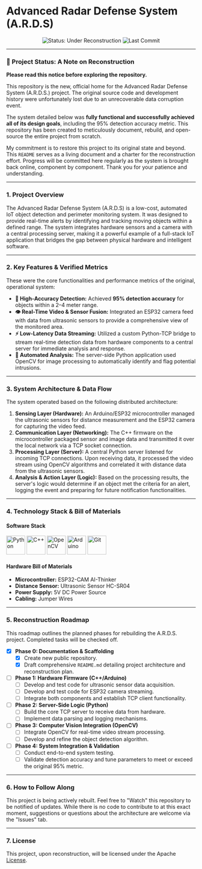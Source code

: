 # Advanced Radar Defense System (A.R.D.S)

<p align="center">
  <img src="https://img.shields.io/badge/Status-Under%20Reconstruction-orange.svg" alt="Status: Under Reconstruction">
  <img src="https://img.shields.io/github/last-commit/YOUR_USERNAME/YOUR_ARDS_REPO_NAME" alt="Last Commit">
</p>

---

### 🚧 Project Status: A Note on Reconstruction

**Please read this notice before exploring the repository.**

This repository is the new, official home for the Advanced Radar Defense System (A.R.D.S.) project. The original source code and development history were unfortunately lost due to an unrecoverable data corruption event.

The system detailed below was **fully functional and successfully achieved all of its design goals**, including the 95% detection accuracy metric. This repository has been created to meticulously document, rebuild, and open-source the entire project from scratch.

My commitment is to restore this project to its original state and beyond. This `README` serves as a living document and a charter for the reconstruction effort. Progress will be committed here regularly as the system is brought back online, component by component. Thank you for your patience and understanding.

---

### 1. Project Overview

The Advanced Radar Defense System (A.R.D.S) is a low-cost, automated IoT object detection and perimeter monitoring system. It was designed to provide real-time alerts by identifying and tracking moving objects within a defined range. The system integrates hardware sensors and a camera with a central processing server, making it a powerful example of a full-stack IoT application that bridges the gap between physical hardware and intelligent software.

---

### 2. Key Features & Verified Metrics

These were the core functionalities and performance metrics of the original, operational system:

-   **🎯 High-Accuracy Detection:** Achieved **95% detection accuracy** for objects within a 2–4 meter range.
-   **👁️ Real-Time Video & Sensor Fusion:** Integrated an ESP32 camera feed with data from ultrasonic sensors to provide a comprehensive view of the monitored area.
-   **⚡ Low-Latency Data Streaming:** Utilized a custom Python-TCP bridge to stream real-time detection data from hardware components to a central server for immediate analysis and response.
-   **🤖 Automated Analysis:** The server-side Python application used OpenCV for image processing to automatically identify and flag potential intrusions.

---

### 3. System Architecture & Data Flow

The system operated based on the following distributed architecture:

1.  **Sensing Layer (Hardware):** An Arduino/ESP32 microcontroller managed the ultrasonic sensors for distance measurement and the ESP32 camera for capturing the video feed.
2.  **Communication Layer (Networking):** The C++ firmware on the microcontroller packaged sensor and image data and transmitted it over the local network via a TCP socket connection.
3.  **Processing Layer (Server):** A central Python server listened for incoming TCP connections. Upon receiving data, it processed the video stream using OpenCV algorithms and correlated it with distance data from the ultrasonic sensors.
4.  **Analysis & Action Layer (Logic):** Based on the processing results, the server's logic would determine if an object met the criteria for an alert, logging the event and preparing for future notification functionalities.

---

### 4. Technology Stack & Bill of Materials

#### Software Stack

<p align="left">
  <img src="https://cdn.jsdelivr.net/gh/devicons/devicon/icons/python/python-original-wordmark.svg" alt="Python" width="50" height="50"/>
  <img src="https://cdn.jsdelivr.net/gh/devicons/devicon/icons/cplusplus/cplusplus-original.svg" alt="C++" width="50" height="50"/>
  <img src="https://cdn.jsdelivr.net/gh/devicons/devicon/icons/opencv/opencv-original-wordmark.svg" alt="OpenCV" width="50" height="50"/>
  <img src="https://cdn.jsdelivr.net/gh/devicons/devicon/icons/arduino/arduino-original-wordmark.svg" alt="Arduino" width="50" height="50"/>
  <img src="https://cdn.jsdelivr.net/gh/devicons/devicon/icons/git/git-original-wordmark.svg" alt="Git" width="50" height="50"/>
</p>

#### Hardware Bill of Materials

-   **Microcontroller:** ESP32-CAM AI-Thinker
-   **Distance Sensor:** Ultrasonic Sensor HC-SR04
-   **Power Supply:** 5V DC Power Source
-   **Cabling:** Jumper Wires

---

### 5. Reconstruction Roadmap

This roadmap outlines the planned phases for rebuilding the A.R.D.S. project. Completed tasks will be checked off.

-   [x] **Phase 0: Documentation & Scaffolding**
    -   [x] Create new public repository.
    -   [x] Draft comprehensive `README.md` detailing project architecture and reconstruction plan.
-   [ ] **Phase 1: Hardware Firmware (C++/Arduino)**
    -   [ ] Develop and test code for ultrasonic sensor data acquisition.
    -   [ ] Develop and test code for ESP32 camera streaming.
    -   [ ] Integrate both components and establish TCP client functionality.
-   [ ] **Phase 2: Server-Side Logic (Python)**
    -   [ ] Build the core TCP server to receive data from hardware.
    -   [ ] Implement data parsing and logging mechanisms.
-   [ ] **Phase 3: Computer Vision Integration (OpenCV)**
    -   [ ] Integrate OpenCV for real-time video stream processing.
    -   [ ] Develop and refine the object detection algorithm.
-   [ ] **Phase 4: System Integration & Validation**
    -   [ ] Conduct end-to-end system testing.
    -   [ ] Validate detection accuracy and tune parameters to meet or exceed the original 95% metric.

---

### 6. How to Follow Along

This project is being actively rebuilt. Feel free to "Watch" this repository to be notified of updates. While there is no code to contribute to at this exact moment, suggestions or questions about the architecture are welcome via the "Issues" tab.

---

### 7. License

This project, upon reconstruction, will be licensed under the Apache [License](./LICENSE.txt).
